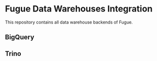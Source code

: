 # Fugue Data Warehouses Integration

This repository contains all data warehouse backends of Fugue.

## BigQuery

## Trino
